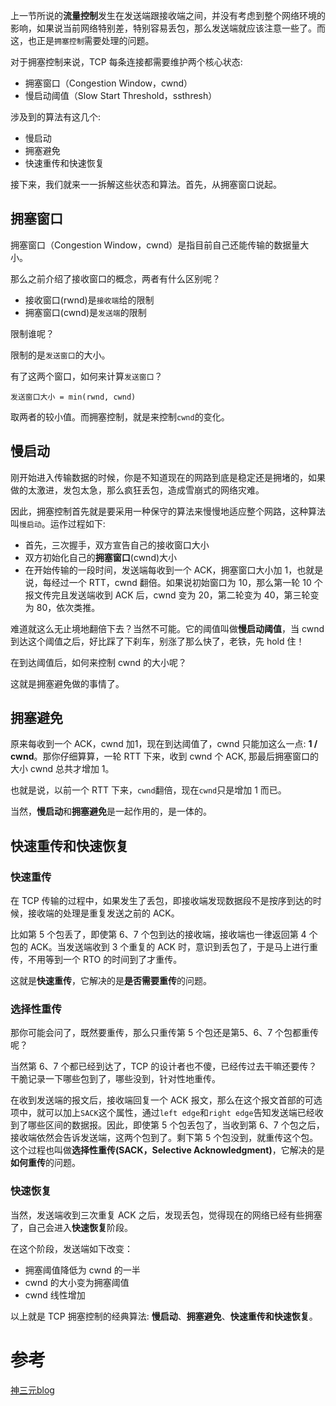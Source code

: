 上一节所说的**流量控制**发生在发送端跟接收端之间，并没有考虑到整个网络环境的影响，如果说当前网络特别差，特别容易丢包，那么发送端就应该注意一些了。而这，也正是`拥塞控制`需要处理的问题。

对于拥塞控制来说，TCP 每条连接都需要维护两个核心状态:

- 拥塞窗口（Congestion Window，cwnd）
- 慢启动阈值（Slow Start Threshold，ssthresh）

涉及到的算法有这几个:

- 慢启动
- 拥塞避免
- 快速重传和快速恢复

接下来，我们就来一一拆解这些状态和算法。首先，从拥塞窗口说起。

## 拥塞窗口

拥塞窗口（Congestion Window，cwnd）是指目前自己还能传输的数据量大小。

那么之前介绍了接收窗口的概念，两者有什么区别呢？

- 接收窗口(rwnd)是`接收端`给的限制
- 拥塞窗口(cwnd)是`发送端`的限制

限制谁呢？

限制的是`发送窗口`的大小。

有了这两个窗口，如何来计算`发送窗口`？

```
发送窗口大小 = min(rwnd, cwnd)
```

取两者的较小值。而拥塞控制，就是来控制`cwnd`的变化。

## 慢启动

刚开始进入传输数据的时候，你是不知道现在的网路到底是稳定还是拥堵的，如果做的太激进，发包太急，那么疯狂丢包，造成雪崩式的网络灾难。

因此，拥塞控制首先就是要采用一种保守的算法来慢慢地适应整个网路，这种算法叫`慢启动`。运作过程如下:

- 首先，三次握手，双方宣告自己的接收窗口大小
- 双方初始化自己的**拥塞窗口**(cwnd)大小
- 在开始传输的一段时间，发送端每收到一个 ACK，拥塞窗口大小加 1，也就是说，每经过一个 RTT，cwnd 翻倍。如果说初始窗口为 10，那么第一轮 10 个报文传完且发送端收到 ACK 后，cwnd 变为 20，第二轮变为 40，第三轮变为 80，依次类推。 

难道就这么无止境地翻倍下去？当然不可能。它的阈值叫做**慢启动阈值**，当 cwnd 到达这个阈值之后，好比踩了下刹车，别涨了那么快了，老铁，先 hold 住！

在到达阈值后，如何来控制 cwnd 的大小呢？

这就是拥塞避免做的事情了。

## 拥塞避免

原来每收到一个 ACK，cwnd 加1，现在到达阈值了，cwnd 只能加这么一点: **1 / cwnd**。那你仔细算算，一轮 RTT 下来，收到 cwnd 个 ACK, 那最后拥塞窗口的大小 cwnd 总共才增加 1。

也就是说，以前一个 RTT 下来，`cwnd`翻倍，现在`cwnd`只是增加 1 而已。

当然，**慢启动**和**拥塞避免**是一起作用的，是一体的。

## 快速重传和快速恢复

### 快速重传

在 TCP 传输的过程中，如果发生了丢包，即接收端发现数据段不是按序到达的时候，接收端的处理是重复发送之前的 ACK。

比如第 5 个包丢了，即使第 6、7 个包到达的接收端，接收端也一律返回第 4 个包的 ACK。当发送端收到 3 个重复的 ACK 时，意识到丢包了，于是马上进行重传，不用等到一个 RTO 的时间到了才重传。

这就是**快速重传**，它解决的是**是否需要重传**的问题。

### 选择性重传

那你可能会问了，既然要重传，那么只重传第 5 个包还是第5、6、7 个包都重传呢？

当然第 6、7 个都已经到达了，TCP 的设计者也不傻，已经传过去干嘛还要传？干脆记录一下哪些包到了，哪些没到，针对性地重传。

在收到发送端的报文后，接收端回复一个 ACK 报文，那么在这个报文首部的可选项中，就可以加上`SACK`这个属性，通过`left edge`和`right edge`告知发送端已经收到了哪些区间的数据报。因此，即使第 5 个包丢包了，当收到第 6、7 个包之后，接收端依然会告诉发送端，这两个包到了。剩下第 5 个包没到，就重传这个包。这个过程也叫做**选择性重传(SACK，Selective Acknowledgment)**，它解决的是**如何重传**的问题。

### 快速恢复

当然，发送端收到三次重复 ACK 之后，发现丢包，觉得现在的网络已经有些拥塞了，自己会进入**快速恢复**阶段。

在这个阶段，发送端如下改变：

- 拥塞阈值降低为 cwnd 的一半
- cwnd 的大小变为拥塞阈值
- cwnd 线性增加

以上就是 TCP 拥塞控制的经典算法: **慢启动**、**拥塞避免**、**快速重传和快速恢复**。

# 参考

[神三元blog](https://sanyuan0704.top/)
